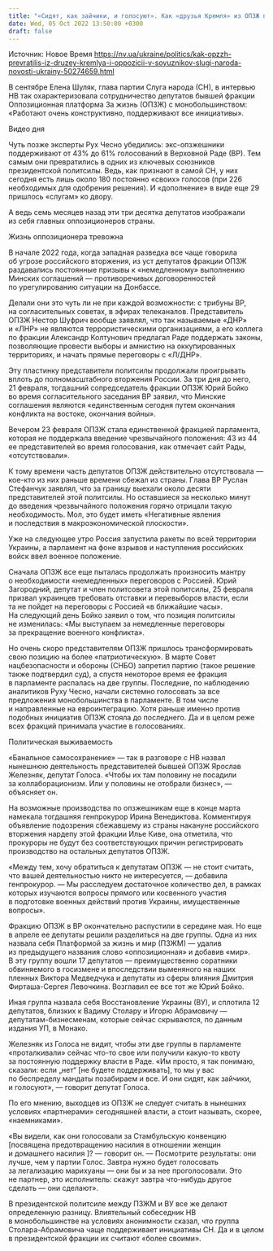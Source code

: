 ```yaml
---
title: "«Сидят, как зайчики, и голосуют». Как «друзья Кремля» из ОПЗЖ превратились в «патриотов» и верных союзников СН"
date: Wed, 05 Oct 2022 13:50:00 +0300
draft: false
---
```

Источник: Новое Время https://nv.ua/ukraine/politics/kak-opzzh-prevratilis-iz-druzey-kremlya-i-oppozicii-v-soyuznikov-slugi-naroda-novosti-ukrainy-50274659.html


В сентябре Елена Шуляк, глава партии Слуга народа (СН), в интервью НВ так охарактеризовала сотрудничество депутатов бывшей фракции Оппозиционная платформа За жизнь (ОПЗЖ) с монобольшинством: «Работают очень конструктивно, поддерживают все инициативы».

 Видео дня   

Чуть позже эксперты Рух Чесно убедились: экс-опзжешники поддерживают от 43% до 61% голосований в Верховной Раде (ВР). Тем самым они превратились в одних из ключевых союзников президентской политсилы. Ведь, как признают в самой СН, у них сегодня есть лишь около 180 постоянно «своих» голосов (при 226 необходимых для одобрения решения). И «дополнение» в виде еще 29 пришлось «слугам» ко двору.

А ведь семь месяцев назад эти три десятка депутатов изображали из себя главных оппозиционеров страны.

Жизнь оппозиционера тревожна

В начале 2022 года, когда западная разведка все чаще говорила об угрозе российского вторжения, из уст депутатов фракции ОПЗЖ раздавались постоянные призывы к «немедленному» выполнению Минских соглашений — противоречивых договоренностей по урегулированию ситуации на Донбассе.

Делали они это чуть ли не при каждой возможности: с трибуны ВР, на согласительных советах, в эфирах телеканалов. Представитель ОПЗЖ Нестор Шуфрич вообще заявлял, что так называемые «ДНР» и «ЛНР» не являются террористическими организациями, а его коллега по фракции Александр Колтунович предлагал Раде поддержать законы, позволяющие провести выборы и амнистию на оккупированных территориях, и начать прямые переговоры с «Л/ДНР».

Эту пластинку представители политсилы продолжали проигрывать вплоть до полномасштабного вторжения России. За три дня до него, 21 февраля, тогдашний сопредседатель фракции ОПЗЖ Юрий Бойко во время согласительного заседания ВР заявил, что Минские соглашения являются «единственным сегодня путем окончания конфликта на востоке, окончания войны».

Вечером 23 февраля ОПЗЖ стала единственной фракцией парламента, которая не поддержала введение чрезвычайного положения: 43 из 44 ее представителей во время голосования, как отмечает сайт Рады, «отсутствовали».

К тому времени часть депутатов ОПЗЖ действительно отсутствовала — кое-кто из них раньше времени сбежал из страны. Глава ВР Руслан Стефанчук заявлял, что за границу выехали около десяти представителей этой политсилы. Но оставшиеся за несколько минут до введения чрезвычайного положения горячо отрицали такую необходимость. Мол, это будет иметь «Негативные явления и последствия в макроэкономической плоскости».

Уже на следующее утро Россия запустила ракеты по всей территории Украины, а парламент на фоне взрывов и наступления российских войск ввел военное положение.

Сначала ОПЗЖ все еще пыталась продолжать произносить мантру о необходимости «немедленных» переговоров с Россией. Юрий Загородний, депутат и член политсовета этой политсилы, 25 февраля призвал украинцев требовать отставки и перевыборов власти, если та не пойдет на переговоры с Россией «в ближайшие часы». На следующий день Бойко заявил о том, что позиция политсилы не изменилась: «Мы выступаем за немедленные переговоры за прекращение военного конфликта».

Но очень скоро представителям ОПЗЖ пришлось трансформировать свою позицию на более «патриотическую». В марте Совет нацбезопасности и обороны (СНБО) запретил партию (такое решение также подтвердил суд), а спустя некоторое время ее фракция в парламенте распалась на две группы. Последние, по наблюдению аналитиков Руху Чесно, начали системно голосовать за все предложения монобольшинства в парламенте. В том числе и направленные на евроинтеграцию. Хотя раньше именно против подобных инициатив ОПЗЖ стояла до последнего. Да и в целом реже всех фракций принимала участие в голосованиях.

Политическая выживаемость

«Банальное самосохранение» — так в разговоре с НВ назвал нынешнюю деятельность представителей бывшей ОПЗЖ Ярослав Железняк, депутат Голоса. «Чтобы их там половину не посадили за коллаборационизм. Или у половины не отобрали бизнес», — объясняет он.

На возможные производства по опзжешникам еще в конце марта намекала тогдашняя генпрокурор Ирина Венедиктова. Комментируя объявление подозрения сбежавшему из страны накануне российского вторжения нардепу этой фракции Илье Киве, она отметила, что прокуроры не будут без соответствующих причин регистрировать производство на остальных депутатов ОПЗЖ.

«Между тем, хочу обратиться к депутатам ОПЗЖ — не стоит считать, что вашей деятельностью никто не интересуется, — добавила генпрокурор. — Мы расследуем достаточное количество дел, в рамках которых изучаются вопросы прямого или косвенного участия в подготовке военных действий против Украины, имущественные вопросы».

Фракцию ОПЗЖ в ВР окончательно распустили в середине мая. Но еще в апреле ее депутаты решили разделиться на две группы. Одна из них назвала себя Платформой за жизнь и мир (ПЗЖМ) — удалив из предыдущего названия слово «оппозиционная» и добавив «мир». В эту группу вошли 17 депутатов — преимущественно соратники обвиняемого в госизмене и впоследствии выменяного на наших пленных Виктора Медведчука и депутаты из сферы влияния Дмитрия Фирташа-Сергея Левочкина. Возглавил ее все тот же Юрий Бойко.

Иная группа назвала себя Восстановление Украины (ВУ), и сплотила 12 депутатов, близких к Вадиму Столару и Игорю Абрамовичу — депутатам-бизнесменам, которые сейчас скрываются, по данным издания УП, в Монако.

Железняк из Голоса не видит, чтобы эти две группы в парламенте «проталкивали» сейчас что-то свое или получили какую-то квоту за постоянную поддержку власти в Раде. «Им просто, я так понимаю, сказали: если „нет“ [не будете поддерживать], то мы у вас по беспределу мандаты позабираем и все. И они сидят, как зайчики, и голосуют», — говорит депутат Голоса.

По его мнению, выходцев из ОПЗЖ не следует считать в нынешних условиях «партнерами» сегодняшней власти, а стоит называть, скорее, «наемниками».

«Вы видели, как они голосовали за Стамбульскую конвенцию [посвящена предотвращению насилия в отношении женщин и домашнего насилия ]? — говорит он. — Посмотрите результаты: они лучше, чем у партии Голос. Завтра нужно будет голосовать за легализацию марихуаны — они бы и за нее проголосовали. Это не партнер, это исполнитель: скажут завтра что-нибудь другое сделать — они сделают».

В президентской политсиле между ПЗЖМ и ВУ все же делают определенную разницу. Влиятельный собеседник НВ в монобольшинстве на условиях анонимности сказал, что группа Столара-Абрамовича чаще поддерживает инициативы СН. Да и в целом в президентской фракции их считают «более своими».
